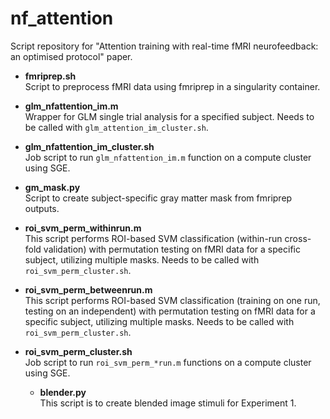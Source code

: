 # nf_attention

Script repository for "Attention training with real-time fMRI neurofeedback: an optimised protocol" paper.

- **fmriprep.sh**  
  Script to preprocess fMRI data using fmriprep in a singularity container.

- **glm_nfattention_im.m**  
  Wrapper for GLM single trial analysis for a specified subject. Needs to be called with `glm_attention_im_cluster.sh`.

- **glm_nfattention_im_cluster.sh**  
  Job script to run `glm_nfattention_im.m` function on a compute cluster using SGE.
  
- **gm_mask.py**  
  Script to create subject-specific gray matter mask from fmriprep outputs.

- **roi_svm_perm_withinrun.m**  
  This script performs ROI-based SVM classification (within-run cross-fold validation) with permutation testing on fMRI data for a specific subject, utilizing multiple masks. Needs to be called with `roi_svm_perm_cluster.sh`.

- **roi_svm_perm_betweenrun.m**  
  This script performs ROI-based SVM classification (training on one run, testing on an independent) with permutation testing on fMRI data for a specific subject, utilizing multiple masks. Needs to be called with `roi_svm_perm_cluster.sh`.

- **roi_svm_perm_cluster.sh**  
  Job script to run `roi_svm_perm_*run.m` functions on a compute cluster using SGE.

  - **blender.py**  
  This script is to create blended image stimuli for Experiment 1.

